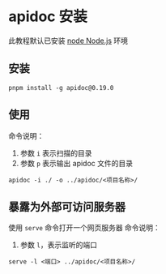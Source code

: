 # apidoc 安装

此教程默认已安装 [node Node.js](node%20Node.js.md) 环境

## 安装

```shell
pnpm install -g apidoc@0.19.0
```

## 使用 

命令说明：
1. 参数 `i` 表示扫描的目录
2. 参数 `p` 表示输出 apidoc 文件的目录

```shell
apidoc -i ./ -o ../apidoc/<项目名称>/
```

## 暴露为外部可访问服务器

使用 `serve` 命令打开一个网页服务器
命令说明：
1. 参数 `l`，表示监听的端口

```shell
serve -l <端口> ../apidoc/<项目名称>/
```